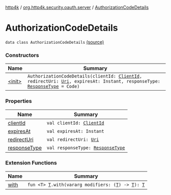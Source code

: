 [http4k](../../index.md) / [org.http4k.security.oauth.server](../index.md) / [AuthorizationCodeDetails](./index.md)

# AuthorizationCodeDetails

`data class AuthorizationCodeDetails` [(source)](https://github.com/http4k/http4k/blob/master/http4k-security-oauth/src/main/kotlin/org/http4k/security/oauth/server/AuthorizationCodes.kt#L27)

### Constructors

| Name | Summary |
|---|---|
| [&lt;init&gt;](-init-.md) | `AuthorizationCodeDetails(clientId: `[`ClientId`](../-client-id/index.md)`, redirectUri: `[`Uri`](../../org.http4k.core/-uri/index.md)`, expiresAt: Instant, responseType: `[`ResponseType`](../../org.http4k.security/-response-type/index.md)` = Code)` |

### Properties

| Name | Summary |
|---|---|
| [clientId](client-id.md) | `val clientId: `[`ClientId`](../-client-id/index.md) |
| [expiresAt](expires-at.md) | `val expiresAt: Instant` |
| [redirectUri](redirect-uri.md) | `val redirectUri: `[`Uri`](../../org.http4k.core/-uri/index.md) |
| [responseType](response-type.md) | `val responseType: `[`ResponseType`](../../org.http4k.security/-response-type/index.md) |

### Extension Functions

| Name | Summary |
|---|---|
| [with](../../org.http4k.core/with.md) | `fun <T> `[`T`](../../org.http4k.core/with.md#T)`.with(vararg modifiers: (`[`T`](../../org.http4k.core/with.md#T)`) -> `[`T`](../../org.http4k.core/with.md#T)`): `[`T`](../../org.http4k.core/with.md#T) |
